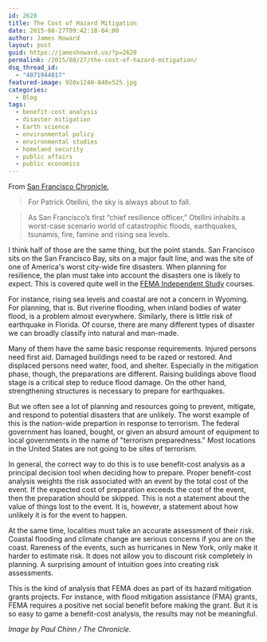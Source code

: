 ```yaml
---
id: 2628
title: The Cost of Hazard Mitigation
date: 2015-08-27T09:42:18-04:00
author: James Howard
layout: post
guid: https://jameshoward.us/?p=2628
permalink: /2015/08/27/the-cost-of-hazard-mitigation/
dsq_thread_id:
  - "4071944017"
featured-image: 920x1240-840x525.jpg
categories:
  - Blog
tags:
  - benefit-cost analysis
  - disaster mitigation
  - Earth science
  - environmental policy
  - environmental studies
  - homeland security
  - public affairs
  - public economics
---
```

From [San Francisco Chronicle](http://www.sfchronicle.com/bayarea/article/Coastal-cities-take-broader-view-of-disaster-6459931.php?t=cbc01e53e39009292e&cmpid=fb-premium),

> For Patrick Otellini, the sky is always about to fall.

> As San Francisco’s first “chief resilience officer,” Otellini inhabits a worst-case scenario world of catastrophic floods, earthquakes, tsunamis, fire, famine and rising sea levels.

I think half of those are the same thing, but the point stands.  San Francisco sits on the San Francisco Bay, sits on a major fault line, and was the site of one of America's worst city-wide fire disasters.  When planning for resilience, the plan must take into account the disasters one is likely to expect.  This is covered quite well in the [FEMA Independent Study](https://training.fema.gov/is/crslist.aspx) courses.

For instance, rising sea levels and coastal are not a concern in Wyoming.  For planning, that is.  But riverine flooding, when inland bodies of water flood, is a problem almost everywhere.  Similarly, there is little risk of earthquake in Florida.  Of course, there are many different types of disaster we can broadly classify into natural and man-made.  

Many of them have the same basic response requirements.  Injured persons need first aid. Damaged buildings need to be razed or restored.  And displaced persons need water, food, and shelter.  Especially in the mitigation phase, though, the preparations are different.  Raising buildings above flood stage is a critical step to reduce flood damage.  On the other hand, strengthening structures is necessary to prepare for earthquakes.

But we often see a lot of planning and resources going to prevent, mitigate, and respond to potential disasters that are unlikely.  The worst example of this is the nation-wide prepartion in response to terrorism.  The federal government has loaned, bought, or given an absurd amount of equipment to local governments in the name of "terrorism preparedness."  Most locations in the United States are not going to be sites of terrorism.

In general, the correct way to do this is to use benefit-cost analysis as a principal decision tool when deciding how to prepare.  Proper benefit-cost analysis weights the risk associated with an event by the total cost of the event.  If the expected cost of preparation exceeds the cost of the event, then the preparation should be skipped.  This is not a statement about the value of things lost to the event.  It is, however, a statement about how unlikely it is for the event to happen.

At the same time, localities must take an accurate assessment of their risk.  Coastal flooding and climate change are serious concerns if you are on the coast.  Rareness of the events, such as hurricanes in New York, only make it harder to estimate risk.  It does not allow you to discount risk completely in planning.  A surprising amount of intuition goes into creating risk assessments.

This is the kind of analysis that FEMA does as part of its hazard mitigation grants projects.  For instance, with flood mitigation assistance (FMA) grants, FEMA requires a positive net social benefit before making the grant.  But it is so easy to game a benefit-cost analysis, the results may not be meaningful.

_Image by Paul Chinn / The Chronicle._


